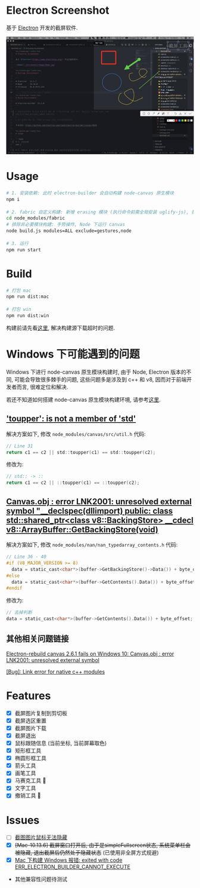 # Electron Screenshot

基于 [Electron](https://www.electronjs.org/) 开发的截屏软件.

![demo](./src/assets/image/demo.png)

# Usage

```bash
# 1. 安装依赖: 此时 electron-builder 会自动构建 node-canvas 原生模块
npm i

# 2. fabric 自定义构建: 新增 erasing 模块 (执行命令前需全局安装 uglify-js), 排除非必要的模块
cd node_modules/fabric
# 排除非必要模块构建: 手势操作, Node 下运行 canvas
node build.js modules=ALL exclude=gestures,node

# 3. 运行
npm run start
```

# Build

```bash
# 打包 mac
npm run dist:mac

# 打包 win
npm run dist:win
```

构建前请先看[这里](https://zhuanlan.zhihu.com/p/110448415), 解决构建源下载超时的问题.

# Windows 下可能遇到的问题

Windows 下进行 node-canvas 原生模块构建时, 由于 Node, Electron 版本的不同, 可能会导致很多棘手的问题, 这些问题多是涉及到 c++ 和 v8, 因而对于前端开发者而言, 很难定位和解决.

若还不知道如何搭建 node-canvas 原生模块构建环境, 请参考[这里](http://jsoon.fun/front-end/views/blog-electron-node-canvas/index.html).

## ['toupper': is not a member of 'std'](https://github.com/Automattic/node-canvas/issues/1848)

解决方案如下, 修改 `node_modules/canvas/src/util.h` 代码:

```h
// Line 31
return c1 == c2 || std::toupper(c1) == std::toupper(c2);
```

修改为:

```h
// std:: -> ::
return c1 == c2 || ::toupper(c1) == ::toupper(c2);
```

## [Canvas.obj : error LNK2001: unresolved external symbol "__declspec\(dllimport\) public: class std::shared_ptr\<class v8::BackingStore\> __cdecl v8::ArrayBuffer::GetBackingStore\(void\)](https://github.com/nodejs/nan/issues/892)

解决方案如下, 修改 `node_modules/nan/nan_typedarray_contents.h` 代码:

```h
// Line 36 - 40
#if (V8_MAJOR_VERSION >= 8)
  data = static_cast<char*>(buffer->GetBackingStore()->Data()) + byte_offset;
#else
  data = static_cast<char*>(buffer->GetContents().Data()) + byte_offset;
#endif
```

修改为:

```h
// 去掉判断
data = static_cast<char*>(buffer->GetContents().Data()) + byte_offset;
```

## 其他相关问题链接

[Electron-rebuild canvas 2.6.1 fails on Windows 10: Canvas.obj : error LNK2001: unresolved external symbol](https://github.com/Automattic/node-canvas/issues/1589)

[[Bug]: Link error for native c++ modules](https://github.com/electron/electron/issues/29893)

# Features

- [x] 截屏图片复制到剪切板
- [x] 截屏选区重置
- [x] 截屏图片下载
- [x] 截屏退出
- [x] 鼠标跟随信息 (当前坐标, 当前屏幕取色) 
- [x] 矩形框工具
- [x] 椭圆形框工具
- [x] 箭头工具
- [x] 画笔工具
- [x] 马赛克工具 🤩
- [x] 文字工具
- [x] 撤销工具 🤩

# Issues

- [ ] [截图图片鼠标无法隐藏](https://github.com/electron/electron/issues/7584)
- [x] ~~[Mac-10.13.6] 截屏窗口打开后, 由于是simpleFullscreen状态, 系统菜单栏会被隐藏, 退出截屏后仍然处于隐藏状态~~ (已使用非全屏方式规避)
- [x] [Mac 下构建 Windows 报错: exited with code ERR_ELECTRON_BUILDER_CANNOT_EXECUTE](https://github.com/electron-userland/electron-builder/issues/4629#issuecomment-591312152)
- 其他兼容性问题待测试